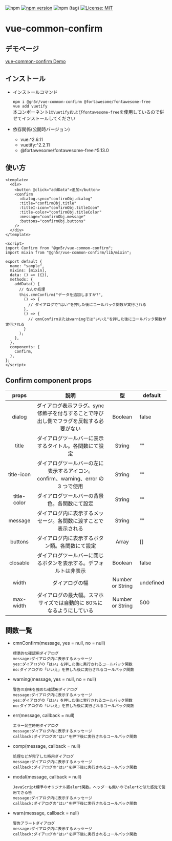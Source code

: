 ![npm](https://img.shields.io/npm/dt/@gn5r/vue-common-confirm)
[![npm version](https://badge.fury.io/js/%40gn5r%2Fvue-common-confirm.svg)](https://badge.fury.io/js/%40gn5r%2Fvue-common-confirm)
![npm (tag)](https://img.shields.io/npm/v/@gn5r/vue-common-confirm/beta?color=green)
[![License: MIT](https://img.shields.io/badge/License-MIT-yellow.svg)](https://opensource.org/licenses/MIT)

# vue-common-confirm

## デモページ

[vue-common-confirm Demo](https://gn5r.github.io/vue-common-confirm/)

## インストール

- インストールコマンド

  `npm i @gn5r/vue-common-confirm @fortawesome/fontawesome-free`  
   `vue add vuetify`  
   本コンポーネントは`Vuetify`および`fontawesome-free`を使用しているので併せてインストールしてください

- 依存関係(公開時バージョン)

  - vue:^2.6.11
  - vuetify:^2.2.11
  - @fortawesome/fontawesome-free:^5.13.0

## 使い方

```vue
<template>
  <div>
    <button @click="addData">追加</button>
    <confirm
      :dialog.sync="confirmObj.dialog"
      :title="confirmObj.title"
      :titleI-icon="confirmObj.titleIcon"
      :title-color="confirmObj.titleColor"
      :message="confirmObj.message"
      :buttons="confirmObj.buttons"
    />
  </div>
</template>

<script>
import Confirm from "@gn5r/vue-common-confirm";
import mixin from "@gn5r/vue-common-confirm/lib/mixin";

export default {
  name: "sample",
  mixins: [mixin],
  data: () => ({}),
  methods: {
    addData() {
      // なんか処理
      this.cmnConfirm("データを追加しますか?",
        () => {
          // ダイアログで"はい"を押した後にコールバック関数が実行される
        },
        () => {
          // cmnConfirmまたはwarningでは"いいえ"を押した後にコールバック関数が実行される
        }
      );
    },
  },
  components: {
    Confirm,
  },
};
</script>
```

## Confirm component props

|   props    |                                          説明                                           |        型        | default   |
| :--------: | :-------------------------------------------------------------------------------------: | :--------------: | --------- |
|   dialog   | ダイアログ表示フラグ。sync 修飾子を付与することで呼び出し側でフラグを反転する必要がない |     Boolean      | false     |
|   title    |                 ダイアログツールバーに表示するタイトル。各関数にて設定                  |      String      | ""        |
| title-icon  |    ダイアログツールバーの左に表示するアイコン。confirm、warning、error の 3 つで使用    |      String      | ""        |
| title-color |                      ダイアログツールバーの背景色。各関数にて設定                       |      String      | ""        |
|  message   |             ダイアログ内に表示するメッセージ。各関数に渡すことで表示される              |      String      | ""        |
|  buttons   |                     ダイアログ内に表示するボタン類。各関数にて設定                      |      Array       | []        |
|  closable  |            ダイアログツールバーに閉じるボタンを表示する。デフォルトは非表示             |     Boolean      | false     |
|   width    |                                     ダイアログの幅                                      | Number or String | undefined |
| max-width  |          ダイアログの最大幅。スマホサイズでは自動的に 80%になるようにしている           | Number or String | 500       |

## 関数一覧

- cmnConfirm(message, yes = null, no = null)

  ```
  標準的な確認用ダイアログ
  message:ダイアログ内に表示するメッセージ
  yes:ダイアログの「はい」を押した後に実行されるコールバック関数
  no:ダイアログの「いいえ」を押した後に実行されるコールバック関数
  ```

- warning(message, yes = null, no = null)

  ```
  警告の意味を強めた確認用ダイアログ
  message:ダイアログ内に表示するメッセージ
  yes:ダイアログの「はい」を押した後に実行されるコールバック関数
  no:ダイアログの「いいえ」を押した後に実行されるコールバック関数
  ```

- err(message, callback = null)

  ```
  エラー発生時用ダイアログ
  message:ダイアログ内に表示するメッセージ
  callback:ダイアログの"はい"を押下後に実行されるコールバック関数
  ```

- comp(message, callback = null)

  ```
  処理などが完了した時用ダイアログ
  message:ダイアログ内に表示するメッセージ
  callback:ダイアログの"はい"を押下後に実行されるコールバック関数
  ```

- modal(message, callback = null)

  ```
  JavaScript標準のオリジナル版alert関数。ヘッダーも無いのでalertと似た感覚で使用できる筈
  message:ダイアログ内に表示するメッセージ
  callback:ダイアログの"はい"を押下後に実行されるコールバック関数
  ```
- warn(message, callback = null)

  ```
  警告アラートダイアログ
  message:ダイアログ内に表示するメッセージ
  callback:ダイアログの"はい"を押下後に実行されるコールバック関数
  ```